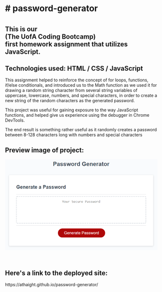 <h1># password-generator<h1>

  <h2>This is our <br>(The UofA Coding Bootcamp)<br> first homework assignment that utilizes JavaScript.</h2>

<h2>Technologies used: HTML / CSS / JavaScript</h2>


This assignment helped to reinforce the concept of for loops, functions, if/else conditionals, and introduced us to the Math function as we used it  for drawing a random string character from several string variables of uppercase, lowercase, numbers, and special characters, in order to create a new string of the random characters as the generated password. 

This project was useful for gaining exposure to the way JavaScript functions, and helped give us experience using the debugger in Chrome DevTools.

The end result is something rather useful as it randomly creates a password between 8-128 characters long with numbers and special characters
<br>

<h2>Preview image of project:</h2>
<p  align="center">
<img src="https://github.com/athaight/password-generator/blob/main/assets/image/03-javascript-homework-demo.png" alt="demo image of password generator" />
</p>
<br>

<h2>Here's a link to the deployed site:</h2>
https://athaight.github.io/password-generator/
